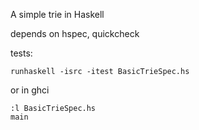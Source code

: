 A simple trie in Haskell

depends on hspec, quickcheck

tests:

`runhaskell -isrc -itest BasicTrieSpec.hs`

or in ghci

```
:l BasicTrieSpec.hs
main
```